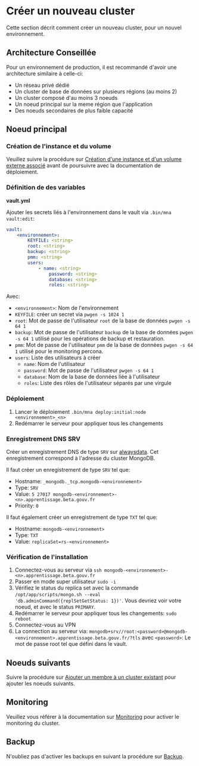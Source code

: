 # Créer un nouveau cluster

Cette section décrit comment créer un nouveau cluster, pour un nouvel environnement.

## Architecture Conseillée

Pour un environnement de production, il est recommandé d'avoir une architecture similaire à celle-ci:
- Un réseau privé dédié
- Un cluster de base de données sur plusieurs régions (au moins 2)
- Un cluster composé d'au moins 3 noeuds
- Un noeud principal sur la meme région que l'application
- Des noeuds secondaires de plus faible capacité

## Noeud principal

### Création de l'instance et du volume

Veuillez suivre la procédure sur [Création d'une instance et d'un volume externe associé](./instance.md) avant de poursuivre avec la documentation de déploiement.

### Définition de des variables

**vault.yml**

Ajouter les secrets liés à l'environnement dans le vault via `.bin/mna vault:edit`:

```yml
vault:
    <environnement>:
        KEYFILE: <string>
        root: <string>
        backup: <string>
        pmm: <string>
        users:
            - name: <string>
                password: <string>
                database: <string>
                roles: <string>
```

Avec:

- `<environnement>`: Nom de l'environnement
- `KEYFILE`: créer un secret via `pwgen -s 1024 1`
- `root`: Mot de passe de l'utilisateur `root` de la base de données `pwgen -s 64 1`
- `backup`: Mot de passe de l'utilisateur `backup` de la base de données `pwgen -s 64 1` utilisé pour les opérations de backup et restauration.
- `pmm`: Mot de passe de l'utilisateur `pmm` de la base de données `pwgen -s 64 1` utilisé pour le monitoring percona.
- `users`: Liste des utilisateurs à créer
    - `name`: Nom de l'utilisateur
    - `password`: Mot de passe de l'utilisateur `pwgen -s 64 1`
    - `database`: Nom de la base de données liée à l'utilisateur
    - `roles`: Liste des rôles de l'utilisateur séparés par une virgule

### Déploiement

1. Lancer le déploiement `.bin/mna deploy:initial:node <environnement>_<n>`
2. Redémarrer le serveur pour appliquer tous les changements

### Enregistrement DNS SRV

Créer un enregistrement DNS de type `SRV` sur [alwaysdata](https://www.alwaysdata.com/). Cet enregistrement correspond à l'adresse du cluster MongoDB.

Il faut créer un enregistrement de type `SRV` tel que:
- Hostname: `_mongodb._tcp.mongodb-<environnement>`
- Type: `SRV`
- Value: `5 27017 mongodb-<environnement>-<n>.apprentissage.beta.gouv.fr`
- Priority: `0`

Il faut également créer un enregistrement de type `TXT` tel que:
- Hostname: `mongodb-<environnement>`
- Type: `TXT`
- Value: `replicaSet=rs-<environnement>`

### Vérification de l'installation

1. Connectez-vous au serveur via `ssh mongodb-<environnement>-<n>.apprentissage.beta.gouv.fr`
2. Passer en mode super utilisateur `sudo -i`
3. Vérifiez le status du replica set avec la commande `/opt/app/scripts/mongo.sh --eval 'db.adminCommand({replSetGetStatus: 1})'`. Vous devriez voir votre noeud, et avec le status `PRIMARY`.
4. Redémarrer le serveur pour appliquer tous les changements: `sudo reboot`
5. Connectez-vous au VPN
6. La connection au serveur via: `mongodb+srv//root:<password>@mongodb-<environnement>.apprentissage.beta.gouv.fr/?tls` avec `<password>`: Le mot de passe root tel que défini dans le vault.

## Noeuds suivants

Suivre la procédure sur [Ajouter un membre à un cluster existant](./add_member.md) pour ajouter les noeuds suivants.

## Monitoring

Veuillez vous référer à la documentation sur [Monitoring](../monitoring.md) pour activer le monitoring du cluster.

## Backup

N'oubliez pas d'activer les backups en suivant la procédure sur [Backup](../backup/backup.md).
